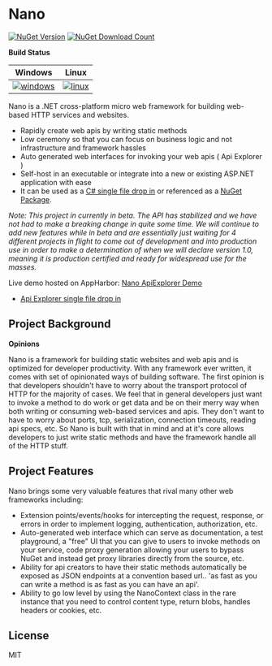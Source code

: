 Nano
====

<a href="https://www.nuget.org/packages/Nano"><img src="https://img.shields.io/nuget/v/Nano.svg" alt="NuGet Version" /></a> 
<a href="https://www.nuget.org/packages/Nano"><img src="https://img.shields.io/nuget/dt/Nano.svg" alt="NuGet Download Count" /></a>

**Build Status**

| Windows             | Linux             |
| ------------------- | ------------------|
| [![windows][1]][2]  | [![linux][3]][4]  |

[1]: https://ci.appveyor.com/api/projects/status/github/ambitenergylabs/nano?svg=true
[2]: https://ci.appveyor.com/project/AmbitEnergyLabs/nano
[3]: https://travis-ci.org/AmbitEnergyLabs/Nano.svg
[4]: https://travis-ci.org/AmbitEnergyLabs/Nano

Nano is a .NET cross-platform micro web framework for building web-based HTTP services and websites.

 - Rapidly create web apis by writing static methods
 - Low ceremony so that you can focus on business logic and not infrastructure and framework hassles
 - Auto generated web interfaces for invoking your web apis ( Api Explorer )
 - Self-host in an executable or integrate into a new or existing ASP.NET application with ease
 - It can be used as a [C# single file drop in](https://raw.githubusercontent.com/AmbitEnergyLabs/Nano/v0.12.0/src/Nano/Nano.cs) or referenced as a [NuGet Package](https://www.nuget.org/packages/Nano).

*Note: This project in currently in beta. The API has stabilized and we have not had to make a breaking change in quite some time. We will continue to add new features while in beta and are essentially just waiting for 4 different projects in flight to come out of development and into production use in order to make a determination of when we will declare version 1.0, meaning it is production certified and ready for widespread use for the masses.*

Live demo hosted on AppHarbor: [Nano ApiExplorer Demo](http://nano-1.apphb.com/ApiExplorer/)
 - [Api Explorer single file drop in](https://github.com/AmbitEnergyLabs/Nano/blob/master/src/Nano.Demo.TopshelfSelfHost/www/ApiExplorer/index.html)

Project Background
---

**Opinions**

Nano is a framework for building static websites and web apis and is optimized for developer productivity. With any framework ever written, it comes with set of opinionated ways of building software. The first opinion is that developers shouldn't have to worry about the transport protocol of HTTP for the majority of cases. We feel that in general developers just want to invoke a method to do work or get data and be on their merry way when both writing or consuming web-based services and apis. They don't want to have to worry about ports, tcp, serialization, connection timeouts, reading api specs, etc. So Nano is built with that in mind and at it's core allows developers to just write static methods and have the framework handle all of the HTTP stuff.

Project Features
---

Nano brings some very valuable features that rival many other web frameworks including:

 - Extension points/events/hooks for intercepting the request, response, or errors in order to implement logging, authentication, authorization, etc.
 - Auto-generated web interface which can serve as documentation, a test playground, a "free" UI that you can give to users to invoke methods on your service, code proxy generation allowing your users to bypass NuGet and instead get proxy libraries directly from the source, etc.
 - Ability for api creators to have their static methods automatically be exposed as JSON endpoints at a convention based url.. 'as fast as you can write a method is as fast as you can have an api'.
 - Ability to go low level by using the NanoContext class in the rare instance that you need to control content type, return blobs, handles headers or cookies, etc.

License
----

MIT
